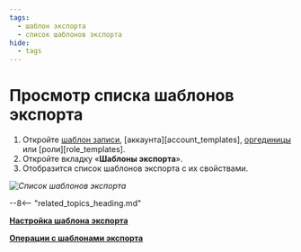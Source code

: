 ```yaml
---
tags:
  - шаблон экспорта
  - список шаблонов экспорта
hide:
  - tags
---
```


# Просмотр списка шаблонов экспорта

1. Откройте [шаблон записи](record_templates.md), [аккаунта][account_templates], [оргединицы](organizational_unit_templates.md) или [роли][role_templates].
2. Откройте вкладку «**Шаблоны экспорта**».
3. Отобразится список шаблонов экспорта с их свойствами.

*![Список шаблонов экспорта](export_template_list.png)*

--8<-- "related_topics_heading.md"

**[Настройка шаблона экспорта](export_template_configure.md)**

**[Операции с шаблонами экспорта](export_template_list_operations.md)**